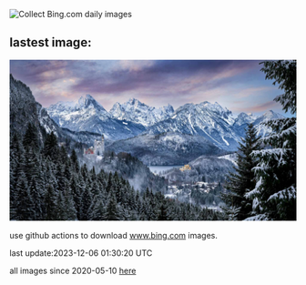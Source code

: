![Collect Bing.com daily images](https://github.com/counter2015/bing-daily-images/workflows/Collect%20Bing.com%20daily%20images/badge.svg)
## lastest image:
![](images/AlpsCastles.jpg)

use github actions to download www.bing.com images.

last update:2023-12-06 01:30:20 UTC

all images since 2020-05-10 [here](https://github.com/counter2015/bing-daily-images/tree/master/images) 
